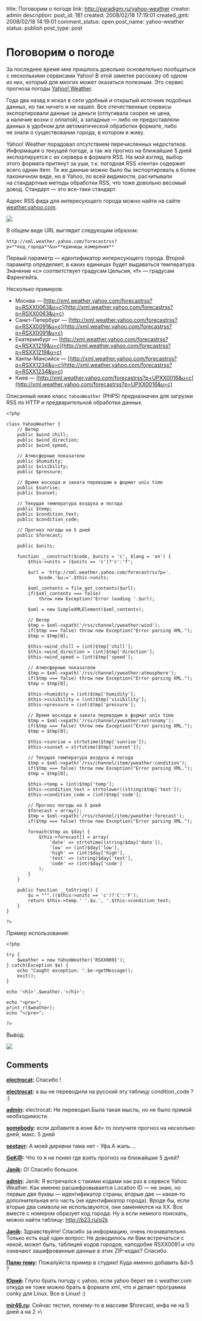 title: Поговорим о погоде
link: http://paradigm.ru/yahoo-weather
creator: admin
description:
post_id: 181
created: 2008/02/18 17:19:01
created_gmt: 2008/02/18 14:19:01
comment_status: open
post_name: yahoo-weather
status: publish
post_type: post

# Поговорим о погоде

За последнее время мне пришлось довольно основательно пообщаться с несколькими сервисами Yahoo! В этой заметке расскажу об одном из них, который для многих может оказаться полезным. Это сервис прогноза погоды [Yahoo! Weather](http://weather.yahoo.com/).

Года два назад я искал в сети удобный и открытый источник подобных данных, но так ничего и не нашел. Все отечественные сервисы экспортировали данные за деньги (отпугивала скорее не цена, а наличие возни с оплатой), а западные — либо не предоставляли данных в удобном для автоматической обработки формате, либо не знали о существовании города, в котором я живу.

Yahoo! Weather порадовал отсутствием перечисленных недостатков. Информация о текущей погоде, а так же прогноз на ближайшие 5 дней экспортируется с их сервера в формате RSS. На мой взгляд, выбор этого формата притянут за уши, т.к. погодная RSS «лента» содержит всего однин item. Те же данные можно было бы экспортировать в более лаконичном виде, но в Yahoo, по всей видимости, расчитывали на стандартные методы обработки RSS, что тоже довольно весомый довод. Стандарт — это все-таки стандарт.

Адрес RSS фида для интересующего города можно найти на сайте [weather.yahoo.com](http://weather.yahoo.com/).

![](/media/yahoo-weather.png)

В общем виде URL выглядит следующим образом:

`http://xml.weather.yahoo.com/forecastrss?p=**код_города**&u=**единицы_измерения**`

Первый параметр — идентификатор интересующего города. Второй параметр определяет, в каких единицах будет выдаваться температура. Значение «c» соответствует градусам Цельсия, «f» — градусам Фаренгейта.

Несколько примеров:

  * Москва — [http://xml.weather.yahoo.com/forecastrss?p=RSXX0063&u=c](http://xml.weather.yahoo.com/forecastrss?p=RSXX0063&u=c)
  * Санкт-Петербург — [http://xml.weather.yahoo.com/forecastrss?p=RSXX0091&u=c](http://xml.weather.yahoo.com/forecastrss?p=RSXX0091&u=c)
  * Екатеринбург — [http://xml.weather.yahoo.com/forecastrss?p=RSXX1219&u=c](http://xml.weather.yahoo.com/forecastrss?p=RSXX1219&u=c)
  * Ханты-Мансийск — [http://xml.weather.yahoo.com/forecastrss?p=RSXX1234&u=c](http://xml.weather.yahoo.com/forecastrss?p=RSXX1234&u=c)
  * Киев — [http://xml.weather.yahoo.com/forecastrss?p=UPXX0016&u=c](http://xml.weather.yahoo.com/forecastrss?p=UPXX0016&u=c)

Описанный ниже класс `YahooWeather` (PHP5) предназначен для загрузки RSS по HTTP и предварительной обработки данных.

    <?php

    class YahooWeather {
        // Ветер
        public $wind_chill;
        public $wind_direction;
        public $wind_speed;

        // Атмосферные показатели
        public $humidity;
        public $visibility;
        public $pressure;

        // Время восхода и заката переводим в формат unix time
        public $sunrise;
        public $sunset;

        // Текущая температура воздуха и погода
        public $temp;
        public $condition_text;
        public $condition_code;

        // Прогноз погоды на 5 дней
        public $forecast;

        public $units;

        function __construct($code, $units = 'c', $lang = 'en') {
            $this->units = ($units == 'c')?'c':'f';

            $url = 'http://xml.weather.yahoo.com/forecastrss?p='.
                $code.'&u;='.$this->units;

            $xml_contents = file_get_contents($url);
            if($xml_contents === false)
                throw new Exception('Error loading '.$url);

            $xml = new SimpleXMLElement($xml_contents);

            // Ветер
            $tmp = $xml->xpath('/rss/channel/yweather:wind');
            if($tmp === false) throw new Exception("Error parsing XML.");
            $tmp = $tmp[0];

            $this->wind_chill = (int)$tmp['chill'];
            $this->wind_direction = (int)$tmp['direction'];
            $this->wind_speed = (int)$tmp['speed'];

            // Атмосферные показатели
            $tmp = $xml->xpath('/rss/channel/yweather:atmosphere');
            if($tmp === false) throw new Exception("Error parsing XML.");
            $tmp = $tmp[0];

            $this->humidity = (int)$tmp['humidity'];
            $this->visibility = (int)$tmp['visibility'];
            $this->pressure = (int)$tmp['pressure'];

            // Время восхода и заката переводим в формат unix time
            $tmp = $xml->xpath('/rss/channel/yweather:astronomy');
            if($tmp === false) throw new Exception("Error parsing XML.");
            $tmp = $tmp[0];

            $this->sunrise = strtotime($tmp['sunrise']);
            $this->sunset = strtotime($tmp['sunset']);

            // Текущая температура воздуха и погода
            $tmp = $xml->xpath('/rss/channel/item/yweather:condition');
            if($tmp === false) throw new Exception("Error parsing XML.");
            $tmp = $tmp[0];

            $this->temp = (int)$tmp['temp'];
            $this->condition_text = strtolower((string)$tmp['text']);
            $this->condition_code = (int)$tmp['code'];

            // Прогноз погоды на 5 дней
            $forecast = array();
            $tmp = $xml->xpath('/rss/channel/item/yweather:forecast');
            if($tmp === false) throw new Exception("Error parsing XML.");

            foreach($tmp as $day) {
                $this->forecast[] = array(
                    'date' => strtotime((string)$day['date']),
                    'low' => (int)$day['low'],
                    'high' => (int)$day['high'],
                    'text' => (string)$day['text'],
                    'code' => (int)$day['code']
                );
            }
        }

        public function __toString() {
            $u = "°".(($this->units == 'c')?'C':'F');
            return $this->temp.' '.$u.', '.$this->condition_text;
        }
    }

    ?>

Пример использования:

    <?php

    try {
        $weather = new YahooWeather('RSXX0091');
    } catch(Exception $e) {
        echo "Caught exception: ".$e->getMessage();
        exit();
    }

    echo '<h1>'.$weather.'</h1>';

    echo "<pre>";
    print_r($weather);
    echo "</pre>";

    ?>

Вывод:

![](/media/weather-report.png)

## Comments

**[electrocat](#321 "2008/02/19 22:58:09"):** Спасибо !

**[electrocat](#325 "2008/02/20 20:51:22"):** а вы не переводили на русский эту таблицу condition_code ? :)

**[admin](#326 "2008/02/20 21:20:20"):** electrocat: Не переводил.Была такая мысль, но не было прямой необходимости.

**[somebody](#39712 "2009/11/09 11:16:13"):** если добавите в коне &d= то получите прогноз на несколько дней, макс. 5 дней

**[seotavr](#36074 "2009/07/16 16:43:54"):** А моей диревни тама нет - Уфа.А жаль....

**[GeK@](#35335 "2009/06/17 08:52:15"):** Что то я не понял где взять прогноз на ближайшие 5 дней?

**[Janik](#27047 "2009/02/24 13:31:03"):** О! Спасибо большое.

**[admin](#27028 "2009/02/24 10:52:05"):** Janik: Я встречался с такими кодами как раз в сервисе Yahoo Weather. Как именно расшифровывается Location ID — не знаю, но первые две буквы — идентификатор страны, вторые две — какая-то дополнительная его часть (не идентификатор города). Вроде бы, если вторые два символа не использвуются, они заменяются на XX. Все вместе с номером образует код города. Ну а если немного поискать, можно найти таблицу: http://b23.ru/q2k

**[Janik](#26978 "2009/02/24 04:00:52"):** Здравствуйте! Спасибо за информацию, очень познавательно. Только есть ещё один вопрос: Не доводилось ли Вам встречаться с некой, может быть, таблицей кодов городов, наподобие RSXX0091 и что означают зашифрованные данные в этих ZIP-кодах? Спасибо.

**[Палю тему](#43209 "2010/02/24 00:54:19"):** Пожалуйста пример в студию! Куда именно добавить &d=5 ?

**[Юрий](#48647 "2010/11/15 22:42:54"):** Глупо брать погоду с yahoo, если yahoo берет ее с weather.com откуда ее тоже можно брать в формате xml, что и делает программа conky для Linux. Все в Linux! :)

**[mir46.ru](#50287 "2011/01/26 11:38:31"):** Сейчас тестил, почему-то в массиве $forecast, инфа не на 5 дней а на 2 =\

